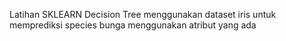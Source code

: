 Latihan SKLEARN Decision Tree menggunakan dataset iris untuk memprediksi species bunga menggunakan atribut yang ada
